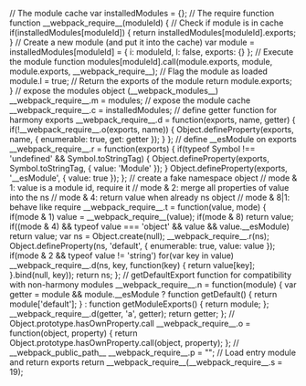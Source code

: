 // The module cache var installedModules = {}; // The require function function \_\_webpack_require\_\_(moduleId) { // Check if module is in cache if(installedModules\[moduleId\]) { return installedModules\[moduleId\].exports; } // Create a new module (and put it into the cache) var module = installedModules\[moduleId\] = { i: moduleId, l: false, exports: {} }; // Execute the module function modules\[moduleId\].call(module.exports, module, module.exports, \_\_webpack_require\_\_); // Flag the module as loaded module.l = true; // Return the exports of the module return module.exports; } // expose the modules object (\_\_webpack_modules\_\_) \_\_webpack_require\_\_.m = modules; // expose the module cache \_\_webpack_require\_\_.c = installedModules; // define getter function for harmony exports \_\_webpack_require\_\_.d = function(exports, name, getter) { if(!\_\_webpack_require\_\_.o(exports, name)) { Object.defineProperty(exports, name, { enumerable: true, get: getter }); } }; // define \_\_esModule on exports \_\_webpack_require\_\_.r = function(exports) { if(typeof Symbol !== 'undefined' && Symbol.toStringTag) { Object.defineProperty(exports, Symbol.toStringTag, { value: 'Module' }); } Object.defineProperty(exports, '\_\_esModule', { value: true }); }; // create a fake namespace object // mode & 1: value is a module id, require it // mode & 2: merge all properties of value into the ns // mode & 4: return value when already ns object // mode & 8|1: behave like require \_\_webpack_require\_\_.t = function(value, mode) { if(mode & 1) value = \_\_webpack_require\_\_(value); if(mode & 8) return value; if((mode & 4) && typeof value === 'object' && value && value.\_\_esModule) return value; var ns = Object.create(null); \_\_webpack_require\_\_.r(ns); Object.defineProperty(ns, 'default', { enumerable: true, value: value }); if(mode & 2 && typeof value != 'string') for(var key in value) \_\_webpack_require\_\_.d(ns, key, function(key) { return value\[key\]; }.bind(null, key)); return ns; }; // getDefaultExport function for compatibility with non-harmony modules \_\_webpack_require\_\_.n = function(module) { var getter = module && module.\_\_esModule ? function getDefault() { return module\['default'\]; } : function getModuleExports() { return module; }; \_\_webpack_require\_\_.d(getter, 'a', getter); return getter; }; // Object.prototype.hasOwnProperty.call \_\_webpack_require\_\_.o = function(object, property) { return Object.prototype.hasOwnProperty.call(object, property); }; // \_\_webpack_public_path\_\_ \_\_webpack_require\_\_.p = ""; // Load entry module and return exports return \_\_webpack_require\_\_(\_\_webpack_require\_\_.s = 19);
